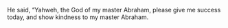 He said, “Yahweh, the God of my master Abraham, please give me success today, and show kindness to my master Abraham.